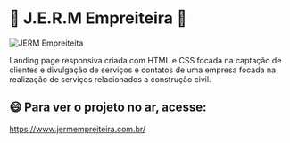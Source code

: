 # 👷 J.E.R.M Empreiteira 👷

<img src="assets/capa-projeto.PNG" alt="JERM Empreiteita">

Landing page responsiva criada com HTML e CSS focada na captação de clientes e divulgação de serviços e contatos de uma empresa focada na realização de serviços relacionados a construção civil.

## 😄 Para ver o projeto no ar, acesse:

https://www.jermempreiteira.com.br/
